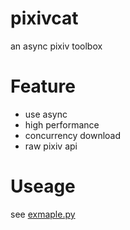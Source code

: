 # pixivcat
an async pixiv toolbox

# Feature
- use async  
- high performance
- concurrency download
- raw pixiv api
  
# Useage  
see [exmaple.py](https://github.com/ShiroDoMain/pixivcat/blob/master/exmaple.py)
